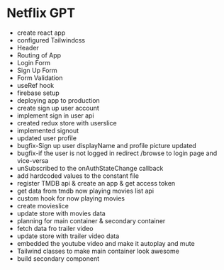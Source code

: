 # Netflix GPT

- create react app
- configured Tailwindcss
- Header
- Routing of App
- Login Form
- Sign Up Form
- Form Validation
- useRef hook
- firebase setup
- deploying app to production
- create sign up user account
- implement sign in user api
- created redux store with userslice
- implemented signout
- updated user profile
- bugfix-Sign up user displayName and profile picture updated
- bugfix-if the user is not logged in redirect /browse to login page and vice-versa
- unSubscribed to the onAuthStateChange callback
- add hardcoded values to the constant file
- register TMDB api & create an app & get access token
- get data from tmdb now playing movies list api
- custom hook for now playing movies
- create movieslice
- update store with movies data
- planning for main container & secondary container
- fetch data fro trailer video
- update store with trailer video data
- embedded the youtube video and make it autoplay and mute
- Tailwind classes to make main container look awesome
- build secondary component
